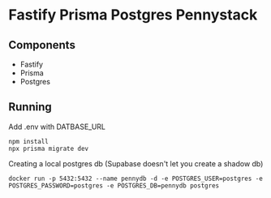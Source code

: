 # Fastify Prisma Postgres Pennystack

## Components
- Fastify
- Prisma
- Postgres

## Running
Add .env with DATBASE_URL

```shell
npm install
npx prisma migrate dev
```

Creating a local postgres db (Supabase doesn't let you create a shadow db)

```shell
docker run -p 5432:5432 --name pennydb -d -e POSTGRES_USER=postgres -e POSTGRES_PASSWORD=postgres -e POSTGRES_DB=pennydb postgres
```